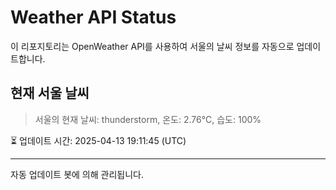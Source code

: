 
# Weather API Status

이 리포지토리는 OpenWeather API를 사용하여 서울의 날씨 정보를 자동으로 업데이트합니다.

## 현재 서울 날씨
> 서울의 현재 날씨: thunderstorm, 온도: 2.76°C, 습도: 100%

⏳ 업데이트 시간: 2025-04-13 19:11:45 (UTC)

---
자동 업데이트 봇에 의해 관리됩니다.
